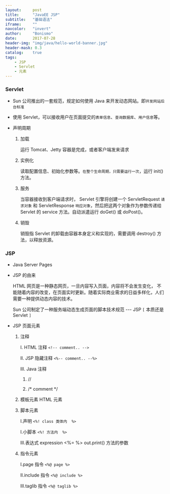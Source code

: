```yaml
---
layout:     post
title:      "JavaEE JSP"
subtitle:   "基础语法"
iframe:     ""
navcolor:   "invert"
author:     "Bonismo"
date:       2017-07-28
header-img: "img/java/hello-world-banner.jpg"
header-mask: 0.3
catalog:    true
tags:
    - JSP
    - Servlet
    - 元素
---
```


### Servlet

- Sun 公司推出的一套规范，规定如何使用 Java 来开发动态网站。即`开发网站后台标准`

- 使用 Servlet，可以接收用户在页面提交的`表单信息`、`查询数据库`、`用户信息`等。

- 声明周期

    1. 加载

       运行 Tomcat、Jetty 容器是完成，或者客户端发来请求

    2. 实例化

       读取配置信息、初始化参数等。`在整个生命周期，只需要运行一次`，运行 init() 方法。

    3. 服务

       当容器接收到客户端请求时， Servlet 引擎将创建一个 ServletRequest `请求对象`
       和 ServletResponse `响应对象`，然后把这两个对象作为参数传递给 Servlet 的 service
       方法。自动派遣运行 doGet() 或 doPost()。

    4. 销毁

       销毁指 Servlet 的卸载由容器本身定义和实现的，需要调用 destroy() 方法，以释放资源。

### JSP

- Java Server Pages

- JSP 的由来

    HTML 网页是一种静态网页，一旦内容写入页面，内容将不会发生变化，
    不能随着内容的改变，在页面实时更新。随着实际商业需求的日益多样化，人们
    需要一种提供动态内容的技术。

    Sun 公司制定了一种服务端动态生成页面的脚本技术规范 --- JSP `[` 本质还是 Servlet `]`

- JSP 页面元素

    1. 注释

        I. HTML 注释 `<!-- comment.. -->`

        II. JSP 隐藏注释 `<%-- comment.. --%>`

        III. Java  注释

        1. //

        2. /* comment */

    2. 模板元素 HTML 元素

    3. 脚本元素

        I.声明 `<%! class 类体内  %>`

        I.小脚本 `<%! 方法内  %>`

        III.表达式 expression <%= %> out.print() 方法的参数

    4. 指令元素

        I.page 指令 `<%@ page %>`

        II.include 指令 `<%@ include %>`

        III.taglib 指令 `<%@ taglib %>`